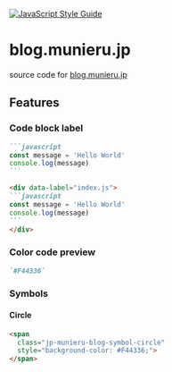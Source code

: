 [![JavaScript Style Guide](https://img.shields.io/badge/code_style-standard-brightgreen.svg)](https://standardjs.com)

# blog.munieru.jp

source code for [blog.munieru.jp](https://blog.munieru.jp/)

## Features

### Code block label

````md
```javascript
const message = 'Hello World'
console.log(message)
```
````

````md
<div data-label="index.js">
```javascript
const message = 'Hello World'
console.log(message)
```
</div>
````

### Color code preview

```md
`#F44336`
```

### Symbols

#### Circle

```md
<span
  class="jp-munieru-blog-symbol-circle"
  style="background-color: #F44336;">
</span>
```

